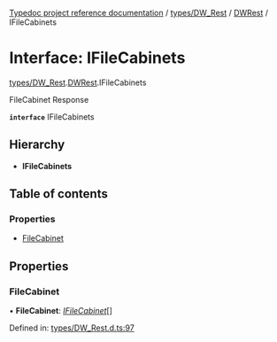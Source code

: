 [Typedoc project reference documentation](../README.md) / [types/DW_Rest](../modules/types_dw_rest.md) / [DWRest](../modules/types_dw_rest.dwrest.md) / IFileCabinets

# Interface: IFileCabinets

[types/DW_Rest](../modules/types_dw_rest.md).[DWRest](../modules/types_dw_rest.dwrest.md).IFileCabinets

FileCabinet Response

**`interface`** IFileCabinets

## Hierarchy

* **IFileCabinets**

## Table of contents

### Properties

- [FileCabinet](types_dw_rest.dwrest.ifilecabinets.md#filecabinet)

## Properties

### FileCabinet

• **FileCabinet**: [*IFileCabinet*](types_dw_rest.dwrest.ifilecabinet.md)[]

Defined in: [types/DW_Rest.d.ts:97](https://github.com/DocuWare/REST-Sample-TS/blob/6f07cff/src/types/DW_Rest.d.ts#L97)
